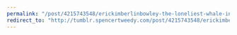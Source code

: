 ```yaml
---
permalink: "/post/4215743548/erickimberlinbowley-the-loneliest-whale-in-the"
redirect_to: "http://tumblr.spencertweedy.com/post/4215743548/erickimberlinbowley-the-loneliest-whale-in-the"
---
```

